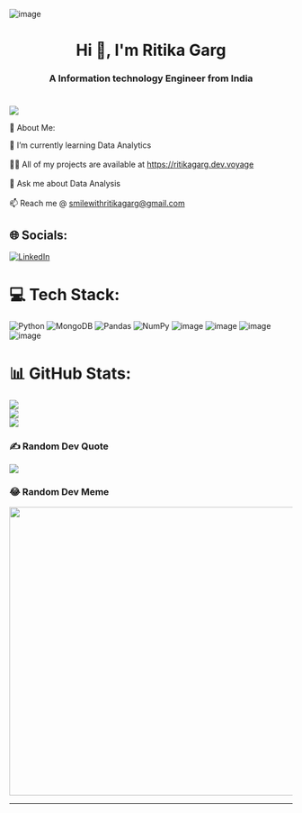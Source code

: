 ![image](https://github.com/ritikaga/ritikaga/assets/66274316/edeb1daa-cdf0-4c07-8070-b50af48d5c4f)

<h1 align="center">Hi 👋, I'm Ritika Garg</h1>
<h3 align="center">A Information technology Engineer from India</h3>

<!--
**ritikaga/ritikaga** is a ✨ _special_ ✨ repository because its `README.md` (this file) appears on your GitHub profile.

Here are some ideas to get you started:

- 🔭 I’m currently working on
- 🌱 I’m currently learning ...
- 👯 I’m looking to collaborate on ...
- 🤔 I’m looking for help with ...
- 💬 Ask me about ...
- 📫 How to reach me: ...
- 😄 Pronouns: ...
- ⚡ Fun fact: ...
-->
# 

[![](https://visitcount.itsvg.in/api?id=ritikaga&icon=0&color=0)](https://visitcount.itsvg.in)

💫 About Me:


🌱 I’m currently learning Data Analytics<br><br>👨‍💻 All of my projects are available at https://ritikagarg.dev.voyage<br><br>💬 Ask me about Data Analysis<br><br>📫 Reach me @ smilewithritikagarg@gmail.com


## 🌐 Socials:
[![LinkedIn](https://img.shields.io/badge/LinkedIn-%230077B5.svg?logo=linkedin&logoColor=white)](https://linkedin.com/in/https://www.linkedin.com/in/ritika-g-b910801a0/) 

# 💻 Tech Stack:
![Python](https://img.shields.io/badge/python-3670A0?style=for-the-badge&logo=python&logoColor=ffdd54)  ![MongoDB](https://img.shields.io/badge/MongoDB-%234ea94b.svg?style=for-the-badge&logo=mongodb&logoColor=white) ![Pandas](https://img.shields.io/badge/pandas-%23150458.svg?style=for-the-badge&logo=pandas&logoColor=white) ![NumPy](https://img.shields.io/badge/numpy-%23013243.svg?style=for-the-badge&logo=numpy&logoColor=white)
![image](https://user-images.githubusercontent.com/66274316/217023015-dc3d94ce-006f-4ec4-b307-83d751b397c2.png)
![image](https://user-images.githubusercontent.com/66274316/217040239-f1af93b8-9838-4cf1-b704-6597963c3e55.png)
![image](https://user-images.githubusercontent.com/66274316/217026480-b56b7b55-17ea-4d22-b8e1-b31b49d855ea.png)
![image](https://user-images.githubusercontent.com/66274316/219972336-fc16f144-8508-4555-896e-119499baf4f6.png)






# 📊 GitHub Stats:
![](https://github-readme-stats.vercel.app/api?username=ritikaga&theme=monokai&hide_border=false&include_all_commits=false&count_private=false)<br/>
![](https://github-readme-streak-stats.herokuapp.com/?user=ritikaga&theme=monokai&hide_border=false)<br/>
![](https://github-readme-stats.vercel.app/api/top-langs/?username=ritikaga&theme=monokai&hide_border=false&include_all_commits=false&count_private=false&layout=compact)

### ✍️ Random Dev Quote
![](https://quotes-github-readme.vercel.app/api?type=vetical&theme=radical)

### 😂 Random Dev Meme
<img src="https://random-memer.herokuapp.com/" width="512px"/>

---

<!-- Proudly created with GPRM ( https://gprm.itsvg.in ) -->
